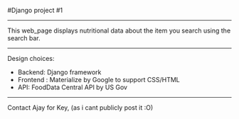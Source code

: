 #Django project #1

--- 
This web_page displays nutritional data about the item you search using the search bar.

---
Design choices: 
* Backend: Django framework 
* Frontend : Materialize by Google to support CSS/HTML
* API: FoodData Central API by US Gov

--- 
Contact Ajay for Key, (as i cant publicly post it :O)
